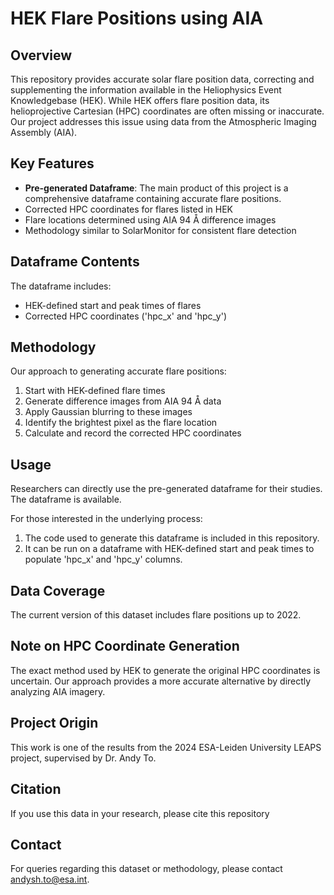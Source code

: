 # HEK Flare Positions using AIA

## Overview

This repository provides accurate solar flare position data, correcting and supplementing the information available in the Heliophysics Event Knowledgebase (HEK). While HEK offers flare position data, its helioprojective Cartesian (HPC) coordinates are often missing or inaccurate. Our project addresses this issue using data from the Atmospheric Imaging Assembly (AIA).

## Key Features

- **Pre-generated Dataframe**: The main product of this project is a comprehensive dataframe containing accurate flare positions.
- Corrected HPC coordinates for flares listed in HEK
- Flare locations determined using AIA 94 Å difference images
- Methodology similar to SolarMonitor for consistent flare detection

## Dataframe Contents

The dataframe includes:
- HEK-defined start and peak times of flares
- Corrected HPC coordinates ('hpc_x' and 'hpc_y')

## Methodology

Our approach to generating accurate flare positions:
1. Start with HEK-defined flare times
2. Generate difference images from AIA 94 Å data
3. Apply Gaussian blurring to these images
4. Identify the brightest pixel as the flare location
5. Calculate and record the corrected HPC coordinates

## Usage

Researchers can directly use the pre-generated dataframe for their studies. The dataframe is available.

For those interested in the underlying process:
1. The code used to generate this dataframe is included in this repository.
2. It can be run on a dataframe with HEK-defined start and peak times to populate 'hpc_x' and 'hpc_y' columns.

## Data Coverage

The current version of this dataset includes flare positions up to 2022.

## Note on HPC Coordinate Generation

The exact method used by HEK to generate the original HPC coordinates is uncertain. Our approach provides a more accurate alternative by directly analyzing AIA imagery.

## Project Origin

This work is one of the results from the 2024 ESA-Leiden University LEAPS project, supervised by Dr. Andy To.

## Citation

If you use this data in your research, please cite this repository

## Contact

For queries regarding this dataset or methodology, please contact andysh.to@esa.int.
